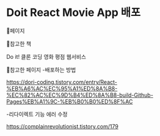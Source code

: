 # Doit React Movie App 배포
🍃페이지

🍃참고한 책

Do it! 클론 코딩 영화 평점 웹서비스

🍃참고한 페이지
-배포하는 방법

https://dori-coding.tistory.com/entry/React-%EB%A6%AC%EC%95%A1%ED%8A%B8-%EC%82%AC%EC%9D%B4%ED%8A%B8-build-Github-Pages%EB%A1%9C-%EB%B0%B0%ED%8F%AC

-리다이렉트 기능 에러 수정

https://complainrevolutionist.tistory.com/179
